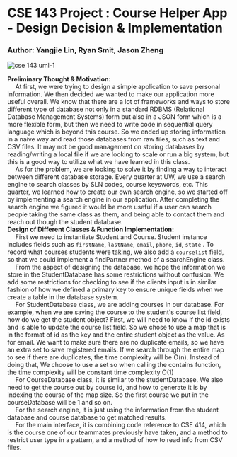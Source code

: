 
CSE 143 Project : Course Helper App - Design Decision & Implementation
===

### Author: Yangjie Lin, Ryan Smit, Jason Zheng

![cse 143 uml-1](https://user-images.githubusercontent.com/50006786/101194012-3e737f80-3612-11eb-9ed2-82937c5b632f.png)

**Preliminary Thought & Motivation:**\
&emsp; At first, we were trying to design a simple application to save personal information. We then decided we wanted to make our application more useful overall. 
We know that there are a lot of frameworks and ways to store different type of database not only in a standard RDBMS (Relational Database Management Systems) form but also in a JSON form which is a more flexible form, but then we need to write code in sequential query language which is beyond this course. 
So we ended up storing information in a naive way and read those databases from raw files, such as text and CSV files. 
It may not be good management on storing databases by reading/writing a local file if we are looking to scale or run a big system, but this is a good way to utilize what we have learned in this class.\
&emsp; As for the problem, we are looking to solve it by finding a way to interact between different database storage.
Every quarter at UW, we use a search engine to search classes by SLN codes, course keyswords, etc. This quarter, we learned how to create our own search engine, so we started off by implementing a search engine in our application. After completing the search engine we figured it would be more useful if a user can search people taking the same class as them, and being able to contact them and reach out though the student database.\
**Design of Different Classes & Function Implementation:**\
&emsp; First we need to instantiate Student and Course.
Student instance includes fields such as `firstName`, `lastName`, `email`, `phone`, `id`, `state` .
To record what courses students were taking, we also add a `courselist` field, so that we could implement a findPartner method of a searchEngine class.\
&emsp; From the aspect of designing the database, we hope the information we store in the StudentDatabase has some restrictions without confusion. We add some restrictions for checking to see if the clients input is in similar fashion of how we defined a primary key to ensure unique fields when we create
a table in the database system.\
&emsp; For StudentDatabase class, we are adding courses in our database. For example, when we are saving the course to the student's course list field,
how do we get the student object? First, we will need to know if the id exists and is able to update the course list field.
So we chose to use a map that is in the format of id as the key and the entire student object as the value.
As for email. We want to make sure there are no duplicate emails, so we have an extra set to save registered emails.
If we search through the entire map to see if there are duplicates, the time complexity will be O(n). Instead of doing that,
We choose to use a set so when calling the contains function, the time complexity will be constant time complexity O(1)\
&emsp; For CourseDatabase class, it is similar to the studentDatabase. We also need to get the course out by course id, and how to generate it is by indexing the course of the map size.
So the first course we put in the courseDatabase will be 1 and so on.\
&emsp; For the search engine, it is just using the information from the student database and course database to get matched results.\
&emsp; For the main interface, it is combining code reference to CSE 414, which is the course one of our teammates previously have taken,
and a method to restrict user type in a pattern, and a method of how to read info from CSV files.
